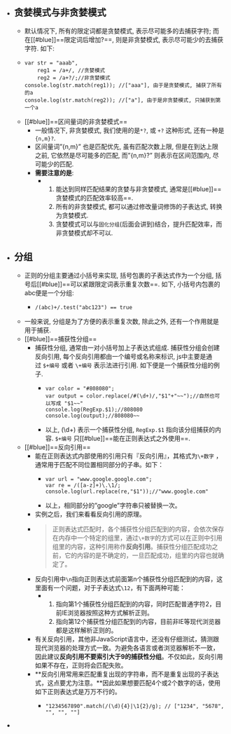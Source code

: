 - ## 贪婪模式与非贪婪模式
	- 默认情况下, 所有的限定词都是贪婪模式, 表示尽可能多的去捕获字符; 而在[[#blue]]==限定词后增加?==, 则是非贪婪模式, 表示尽可能少的去捕获字符. 如下:
	- ```
	  var str = "aaab",
	      reg1 = /a+/, //贪婪模式
	      reg2 = /a+?/;//非贪婪模式
	  console.log(str.match(reg1)); //["aaa"], 由于是贪婪模式, 捕获了所有的a
	  console.log(str.match(reg2)); //["a"], 由于是非贪婪模式, 只捕获到第一个a
	  ```
	- [[#blue]]==区间量词的非贪婪模式==
		- 一般情况下, 非贪婪模式, 我们使用的是`*?`, 或 `+?` 这种形式, 还有一种是 `{n,m}?`.
		- 区间量词”{n,m}” 也是匹配优先, 虽有匹配次数上限, 但是在到达上限之前, 它依然是尽可能多的匹配, 而”{n,m}?” 则表示在区间范围内, 尽可能少的匹配.
		- **需要注意的是**:
			- 1. 能达到同样匹配结果的贪婪与非贪婪模式, 通常是[[#blue]]==贪婪模式的匹配效率较高==.
			  2. 所有的非贪婪模式, 都可以通过修改量词修饰的子表达式, 转换为贪婪模式.
			  3. 贪婪模式可以与`固化分组`(后面会讲到)结合，提升匹配效率，而非贪婪模式却不可以.
- ## 分组
	- 正则的分组主要通过小括号来实现, 括号包裹的子表达式作为一个分组, 括号后[[#blue]]==可以紧跟限定词表示重复次数==. 如下, 小括号内包裹的abc便是一个分组:
		- ```
		  /(abc)+/.test("abc123") == true
		  ```
	- 一般来说, 分组是为了方便的表示重复次数, 除此之外, 还有一个作用就是用于捕获.
	- [[#blue]]==捕获性分组==
		- 捕获性分组, 通常由一对小括号加上子表达式组成. 捕获性分组会创建反向引用, 每个反向引用都由一个编号或名称来标识, js中主要是通过 `$+编号` 或者 `\+编号` 表示法进行引用. 如下便是一个捕获性分组的例子.
			- ```
			  var color = "#808080";
			  var output = color.replace(/#(\d+)/,"$1"+"~~");//自然也可以写成 "$1~~"
			  console.log(RegExp.$1);//808080
			  console.log(output);//808080~~
			  ```
			- 以上, (\d+) 表示一个捕获性分组, `RegExp.$1` 指向该分组捕获的内容. `$+编号` 只[[#blue]]==能在正则表达式之外使用==.
	- [[#blue]]==反向引用==
		- 能在正则表达式内部使用的引用只有『反向引用』，其格式为`\+数字` ，通常用于匹配不同位置相同部分的子串。如下：
			- ```
			  var url = "www.google.google.com";
			  var re = /([a-z]+)\.\1/;
			  console.log(url.replace(re,"$1"));//"www.google.com"
			  ```
			- 以上，相同部分的”google”字符串只被替换一次。
		- 实例之后，我们来看看反向引用的原理。
		- > 正则表达式匹配时，各个捕获性分组匹配到的内容，会依次保存在内存中一个特定的组里，通过`\+数字`的方式可以在正则中引用组里的内容，这种引用称作**反向引用**。捕获性分组匹配成功之前，它的内容的是不确定的，一旦匹配成功，组里的内容也就确定了。
		- 反向引用中`\n`指向正则表达式前面第n个捕获性分组匹配到的内容，这里面有一个问题，对于子表达式`\12`，有下面两种可能：
			- 1. 指向第1个捕获性分组匹配到的内容，同时匹配普通字符2，目前IE浏览器按照这种方式解析正则。
			  2. 指向第12个捕获性分组匹配到的内容，目前非IE等现代浏览器都是这样解析正则的。
		- 有关反向引用，其他非JavaScript语言中，还没有仔细测试，猜测跟现代浏览器的处理方式一致。为避免各语言或者浏览器解析不一致，因此建议**反向引用不要索引大于9的捕获性分组**。不仅如此，反向引用如果不存在，正则将会匹配失败。
		- **反向引用常用来匹配重复出现的字符串，而不是重复出现的子表达式，这点要尤为注意。**因此如果想要匹配4个或2个数字的话，使用如下正则表达式是万万不行的。
			- ```
			  "1234567890".match(/(\d){4}|\1{2}/g); // ["1234", "5678", "", "", ""]
			  ```
-